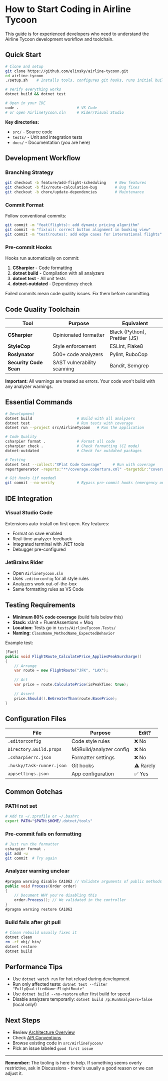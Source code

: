 # How to Start Coding in Airline Tycoon

This guide is for experienced developers who need to understand the Airline Tycoon development workflow and toolchain.

## Quick Start

```bash
# Clone and setup
git clone https://github.com/elinsky/airline-tycoon.git
cd airline-tycoon
./setup.sh    # Installs tools, configures git hooks, runs initial build

# Verify everything works
dotnet build && dotnet test

# Open in your IDE
code .                          # VS Code
# or open AirlineTycoon.sln     # Rider/Visual Studio
```

**Key directories:**
- `src/` - Source code
- `tests/` - Unit and integration tests  
- `docs/` - Documentation (you are here)

## Development Workflow

### Branching Strategy

```bash
git checkout -b feature/add-flight-scheduling    # New features
git checkout -b fix/route-calculation-bug        # Bug fixes
git checkout -b chore/update-dependencies        # Maintenance
```

### Commit Format

Follow conventional commits:
```bash
git commit -m "feat(flights): add dynamic pricing algorithm"
git commit -m "fix(ui): correct button alignment in booking view"
git commit -m "test(routes): add edge cases for international flights"
```

### Pre-commit Hooks

Hooks run automatically on commit:
1. **CSharpier** - Code formatting
2. **dotnet build** - Compilation with all analyzers
3. **dotnet test** - All unit tests
4. **dotnet-outdated** - Dependency check

Failed commits mean code quality issues. Fix them before committing.

## Code Quality Toolchain

| Tool | Purpose | Equivalent |
|------|---------|------------|
| **CSharpier** | Opinionated formatter | Black (Python), Prettier (JS) |
| **StyleCop** | Style enforcement | ESLint, Flake8 |
| **Roslynator** | 500+ code analyzers | Pylint, RuboCop |
| **Security Code Scan** | SAST vulnerability scanning | Bandit, Semgrep |

**Important:** All warnings are treated as errors. Your code won't build with any analyzer warnings.

## Essential Commands

```bash
# Development
dotnet build                    # Build with all analyzers
dotnet test                     # Run tests with coverage
dotnet run --project src/AirlineTycoon   # Run the application

# Code Quality
csharpier format .              # Format all code
csharpier check .               # Check formatting (CI mode)
dotnet-outdated                 # Check for outdated packages

# Testing
dotnet test --collect:"XPlat Code Coverage"     # Run with coverage
reportgenerator -reports:"**/coverage.cobertura.xml" -targetdir:"coveragereport" -reporttypes:Html

# Git Hooks (if needed)
git commit --no-verify          # Bypass pre-commit hooks (emergency only)
```

## IDE Integration

### Visual Studio Code

Extensions auto-install on first open. Key features:

- Format on save enabled
- Real-time analyzer feedback
- Integrated terminal with .NET tools
- Debugger pre-configured

### JetBrains Rider

- Open `AirlineTycoon.sln`
- Uses `.editorconfig` for all style rules
- Analyzers work out-of-the-box
- Same formatting rules as VS Code

## Testing Requirements

- **Minimum 80% code coverage** (build fails below this)
- **Stack:** xUnit + FluentAssertions + Moq
- **Location:** Tests go in `tests/AirlineTycoon.Tests/`
- **Naming:** `ClassName_MethodName_ExpectedBehavior`

Example test:
```csharp
[Fact]
public void FlightRoute_CalculatePrice_AppliesPeakSurcharge()
{
    // Arrange
    var route = new FlightRoute("JFK", "LAX");
    
    // Act  
    var price = route.CalculatePrice(isPeakTime: true);
    
    // Assert
    price.Should().BeGreaterThan(route.BasePrice);
}
```

## Configuration Files

| File | Purpose | Edit? |
|------|---------|-------|
| `.editorconfig` | Code style rules | ❌ No |
| `Directory.Build.props` | MSBuild/analyzer config | ❌ No |
| `.csharpierrc.json` | Formatter settings | ❌ No |
| `.husky/task-runner.json` | Git hooks | ⚠️ Rarely |
| `appsettings.json` | App configuration | ✅ Yes |

## Common Gotchas

### PATH not set
```bash
# Add to ~/.zprofile or ~/.bashrc
export PATH="$PATH:$HOME/.dotnet/tools"
```

### Pre-commit fails on formatting
```bash
# Just run the formatter
csharpier format .
git add -u
git commit  # Try again
```

### Analyzer warning unclear
```csharp
#pragma warning disable CA1062 // Validate arguments of public methods
public void Process(Order order) 
{
    // Document WHY you're disabling this
    order.Process(); // We validated in the controller
}
#pragma warning restore CA1062
```

### Build fails after git pull
```bash
# Clean rebuild usually fixes it
dotnet clean
rm -rf obj/ bin/
dotnet restore
dotnet build
```

## Performance Tips

- Use `dotnet watch run` for hot reload during development
- Run only affected tests: `dotnet test --filter "FullyQualifiedName~FlightRoute"`
- Use `dotnet build --no-restore` after first build for speed
- Disable analyzers temporarily: `dotnet build /p:RunAnalyzers=false` (local only!)

## Next Steps

- Review [Architecture Overview](../explanation/architecture.md)
- Check [API Conventions](../reference/api-conventions.md)
- Browse existing code in `src/AirlineTycoon/`
- Pick an issue labeled `good first issue`

---

**Remember:** The tooling is here to help. If something seems overly restrictive, ask in Discussions - there's usually a good reason or we can adjust it.